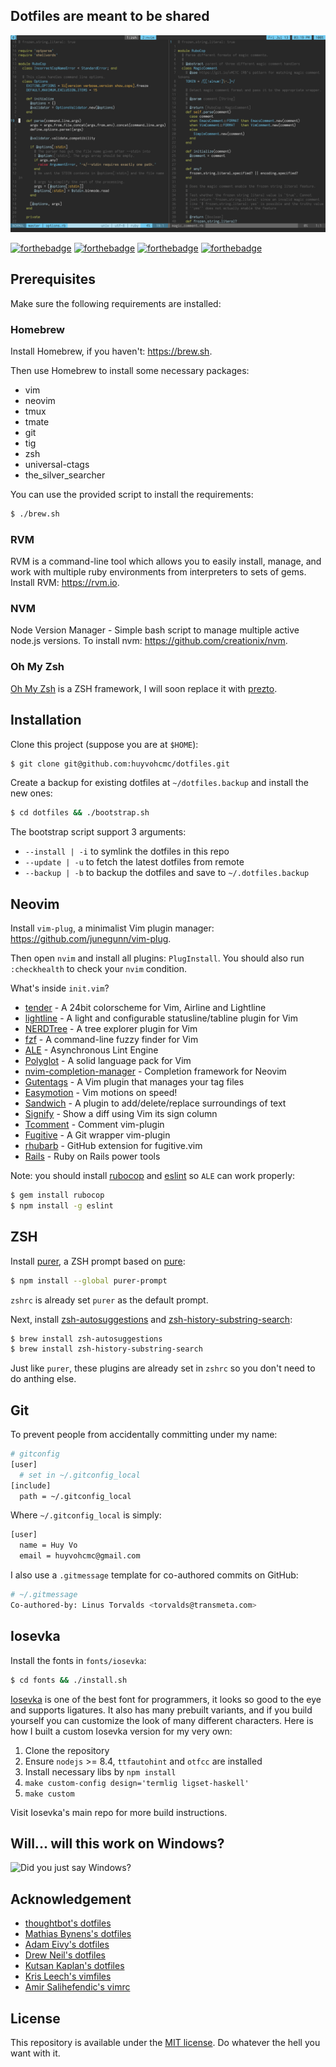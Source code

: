 ## Dotfiles are meant to be shared

![screenshot](screenshot.png)

[![forthebadge](https://forthebadge.com/images/badges/built-with-love.svg)](https://forthebadge.com)
[![forthebadge](https://forthebadge.com/images/badges/powered-by-water.svg)](https://forthebadge.com)
[![forthebadge](https://forthebadge.com/images/badges/compatibility-betamax.svg)](https://forthebadge.com)
[![forthebadge](https://forthebadge.com/images/badges/makes-people-smile.svg)](https://forthebadge.com)

## Prerequisites

Make sure the following requirements are installed:

### Homebrew

Install Homebrew, if you haven't: https://brew.sh.

Then use Homebrew to install some necessary packages:

- vim
- neovim
- tmux
- tmate
- git
- tig
- zsh
- universal-ctags
- the_silver_searcher

You can use the provided script to install the requirements:

```bash
$ ./brew.sh
```

### RVM

RVM is a command-line tool which allows you to easily install, manage, and work with multiple ruby environments from interpreters to sets of gems. Install RVM: https://rvm.io.

### NVM

Node Version Manager - Simple bash script to manage multiple active node.js versions. To install nvm: https://github.com/creationix/nvm.

### Oh My Zsh

[Oh My Zsh](https://github.com/robbyrussell/oh-my-zsh) is a ZSH framework, I will soon replace it with [prezto](https://github.com/sorin-ionescu/prezto).


## Installation

Clone this project (suppose you are at `$HOME`):

```bash
$ git clone git@github.com:huyvohcmc/dotfiles.git
```

Create a backup for existing dotfiles at `~/dotfiles.backup` and install the new ones:

```bash
$ cd dotfiles && ./bootstrap.sh
```

The bootstrap script support 3 arguments:

- `--install | -i` to symlink the dotfiles in this repo
- `--update | -u` to fetch the latest dotfiles from remote
- `--backup | -b` to backup the dotfiles and save to `~/.dotfiles.backup`

## Neovim

Install `vim-plug`, a minimalist Vim plugin manager: https://github.com/junegunn/vim-plug.

Then open `nvim` and install all plugins: `PlugInstall`. You should also run `:checkhealth` to check your `nvim` condition.

What's inside `init.vim`?

- [tender](https://github.com/jacoborus/tender.vim) - A 24bit colorscheme for Vim, Airline and Lightline
- [lightline](https://github.com/itchyny/lightline.vim) - A light and configurable statusline/tabline plugin for Vim
- [NERDTree](https://github.com/scrooloose/nerdtree) - A tree explorer plugin for Vim
- [fzf](https://github.com/junegunn/fzf.vim) - A command-line fuzzy finder for Vim
- [ALE](https://github.com/w0rp/ale) - Asynchronous Lint Engine
- [Polyglot](https://github.com/sheerun/vim-polyglot) - A solid language pack for Vim
- [nvim-completion-manager](https://github.com/roxma/nvim-completion-manager) - Completion framework for Neovim
- [Gutentags](https://github.com/ludovicchabant/vim-gutentags) - A Vim plugin that manages your tag files
- [Easymotion](https://github.com/easymotion/vim-easymotion) - Vim motions on speed!
- [Sandwich](https://github.com/machakann/vim-sandwich) - A plugin to add/delete/replace surroundings of text
- [Signify](https://github.com/mhinz/vim-signify) - Show a diff using Vim its sign column
- [Tcomment](https://github.com/tomtom/tcomment_vim) - Comment vim-plugin
- [Fugitive](https://github.com/tpope/vim-fugitive) - A Git wrapper vim-plugin
- [rhubarb](https://github.com/tpope/vim-rhubarb) - GitHub extension for fugitive.vim
- [Rails](https://github.com/tpope/vim-rails) - Ruby on Rails power tools

Note: you should install [rubocop](https://github.com/bbatsov/rubocop) and [eslint](https://github.com/eslint/eslint) so `ALE` can work properly:

```bash
$ gem install rubocop
$ npm install -g eslint
```

## ZSH

Install [purer](https://github.com/DFurnes/purer), a ZSH prompt based on [pure](https://github.com/sindresorhus/pure):

```bash
$ npm install --global purer-prompt
```

`zshrc` is already set `purer` as the default prompt.

Next, install [zsh-autosuggestions](https://github.com/zsh-users/zsh-autosuggestions) and [zsh-history-substring-search](https://github.com/zsh-users/zsh-history-substring-search):

```bash
$ brew install zsh-autosuggestions
$ brew install zsh-history-substring-search
```

Just like `purer`, these plugins are already set in `zshrc` so you don't need to do anthing else.

## Git

To prevent people from accidentally committing under my name:

```bash
# gitconfig
[user]
  # set in ~/.gitconfig_local
[include]
  path = ~/.gitconfig_local
```

Where `~/.gitconfig_local` is simply:

```bash
[user]
  name = Huy Vo
  email = huyvohcmc@gmail.com
```

I also use a `.gitmessage` template for co-authored commits on GitHub:

```bash
# ~/.gitmessage
Co-authored-by: Linus Torvalds <torvalds@transmeta.com>
```

## Iosevka

Install the fonts in `fonts/iosevka`:

```bash
$ cd fonts && ./install.sh
```

[Iosevka](https://github.com/be5invis/Iosevka) is one of the best font for programmers, it looks so good to the eye and supports ligatures. It also has many prebuilt variants, and if you build yourself you can customize the look of many different characters. Here is how I built a custom Iosevka version for my very own:

1. Clone the repository
2. Ensure `nodejs` >= 8.4, `ttfautohint` and `otfcc` are installed
3. Install necessary libs by `npm install`
4. `make custom-config design='termlig ligset-haskell'`
5. `make custom`

Visit Iosevka's main repo for more build instructions.

## Will... will this work on Windows?

![Did you just say Windows?](http://i3.kym-cdn.com/photos/images/newsfeed/000/549/293/504.gif)

## Acknowledgement

- [thoughtbot's dotfiles](https://github.com/thoughtbot/dotfiles)
- [Mathias Bynens's dotfiles](https://github.com/mathiasbynens/dotfiles)
- [Adam Eivy's dotfiles](https://github.com/atomantic/dotfiles)
- [Drew Neil's dotfiles](https://github.com/nelstrom/dotfiles)
- [Kutsan Kaplan's dotfiles](https://github.com/kutsan/dotfiles)
- [Kris Leech's vimfiles](https://github.com/krisleech/vimfiles)
- [Amir Salihefendic's vimrc](https://github.com/amix/vimrc)

## License

This repository is available under the [MIT license](LICENSE). Do whatever the hell you want with it.
